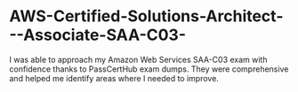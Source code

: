 # AWS-Certified-Solutions-Architect---Associate-SAA-C03-
I was able to approach my Amazon Web Services SAA-C03 exam with confidence thanks to PassCertHub exam dumps. They were comprehensive and helped me identify areas where I needed to improve.
